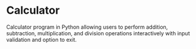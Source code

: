 # Calculator
Calculator program in Python allowing users to perform addition, subtraction, multiplication, and division operations interactively with input validation and option to exit.
